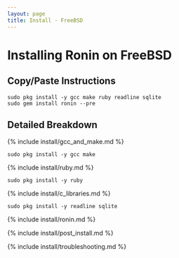 ```yaml
---
layout: page
title: Install - FreeBSD
---
```


# Installing Ronin on FreeBSD

## Copy/Paste Instructions

```shell
sudo pkg install -y gcc make ruby readline sqlite
sudo gem install ronin --pre
```

## Detailed Breakdown

{% include install/gcc_and_make.md %}

```shell
sudo pkg install -y gcc make
```

{% include install/ruby.md %}

```shell
sudo pkg install -y ruby
```

{% include install/c_libraries.md %}

```shell
sudo pkg install -y readline sqlite
```

{% include install/ronin.md %}

{% include install/post_install.md %}

{% include install/troubleshooting.md %}
